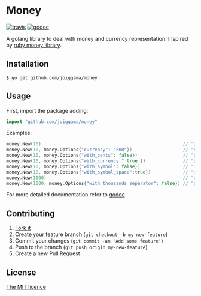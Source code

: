 # Money

[![travis](https://travis-ci.org/joiggama/money.svg)](https://travis-ci.org/joiggama/money)
[![godoc](https://godoc.org/github.com/joiggama/money?status.svg)](https://godoc.org/github.com/joiggama/money)

A golang library to deal with money and currency representation.
Inspired by [ruby money library](http://rubymoney.github.io/money).

## Installation

    $ go get github.com/joiggama/money

## Usage

First, import the package adding:

```go
import "github.com/joiggama/money"
```

Examples:

```go
money.New(10)                                                     // "$10.00"
money.New(10, money.Options{"currency": "EUR"})                   // "€10.00"
money.New(10, money.Options{"with_cents": false})                 // "$10"
money.New(10, money.Options{"with_currency:" true })              // "$10.00 USD"
money.New(10, money.Options{"with_symbol": false})                // "10.00"
money.New(10, money.Options{"with_symbol_space":true})            // "$ 10.00"
money.New(1000)                                                   // "$1,000.00"
money.New(1000, money.Options{"with_thousands_separator": false}) // "$1000.00"
```

For more detailed documentation refer to [godoc](http://godoc.org/github.com/joiggama/money)

## Contributing

1. [Fork it](https://github.com/joiggama/money/fork)
2. Create your feature branch (`git checkout -b my-new-feature`)
3. Commit your changes (`git commit -am 'Add some feature'`)
4. Push to the branch (`git push origin my-new-feature`)
5. Create a new Pull Request

## License

[The MIT licence](LICENSE.md)
